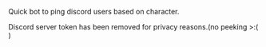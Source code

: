 Quick bot to ping discord users based on character.

Discord server token has been removed for privacy reasons.(no peeking >:( )

